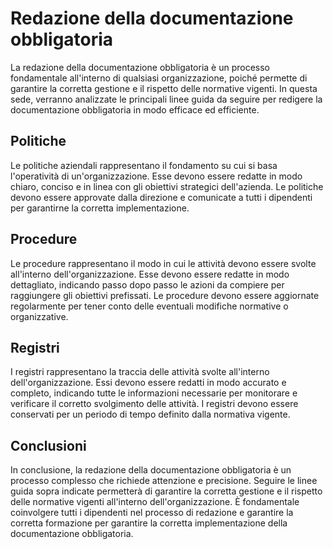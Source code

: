 # Redazione della documentazione obbligatoria

La redazione della documentazione obbligatoria è un processo fondamentale all'interno di qualsiasi organizzazione, poiché permette di garantire la corretta gestione e il rispetto delle normative vigenti. In questa sede, verranno analizzate le principali linee guida da seguire per redigere la documentazione obbligatoria in modo efficace ed efficiente.

## Politiche

Le politiche aziendali rappresentano il fondamento su cui si basa l'operatività di un'organizzazione. Esse devono essere redatte in modo chiaro, conciso e in linea con gli obiettivi strategici dell'azienda. Le politiche devono essere approvate dalla direzione e comunicate a tutti i dipendenti per garantirne la corretta implementazione.

## Procedure

Le procedure rappresentano il modo in cui le attività devono essere svolte all'interno dell'organizzazione. Esse devono essere redatte in modo dettagliato, indicando passo dopo passo le azioni da compiere per raggiungere gli obiettivi prefissati. Le procedure devono essere aggiornate regolarmente per tener conto delle eventuali modifiche normative o organizzative.

## Registri

I registri rappresentano la traccia delle attività svolte all'interno dell'organizzazione. Essi devono essere redatti in modo accurato e completo, indicando tutte le informazioni necessarie per monitorare e verificare il corretto svolgimento delle attività. I registri devono essere conservati per un periodo di tempo definito dalla normativa vigente.

## Conclusioni

In conclusione, la redazione della documentazione obbligatoria è un processo complesso che richiede attenzione e precisione. Seguire le linee guida sopra indicate permetterà di garantire la corretta gestione e il rispetto delle normative vigenti all'interno dell'organizzazione. È fondamentale coinvolgere tutti i dipendenti nel processo di redazione e garantire la corretta formazione per garantire la corretta implementazione della documentazione obbligatoria.